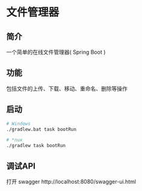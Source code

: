 # 文件管理器

## 简介

一个简单的在线文件管理器( Spring Boot )

## 功能

包括文件的上传、下载、移动、重命名、删除等操作

## 启动

```sh
# Windows
./gradlew.bat task bootRun

# *nux
./gradlew task bootRun

````

## 调试API

打开 swagger http://localhost:8080/swagger-ui.html
